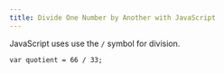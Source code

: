 ```yaml
---
title: Divide One Number by Another with JavaScript
---
```

JavaScript uses use the `/` symbol for division.

    var quotient = 66 / 33;